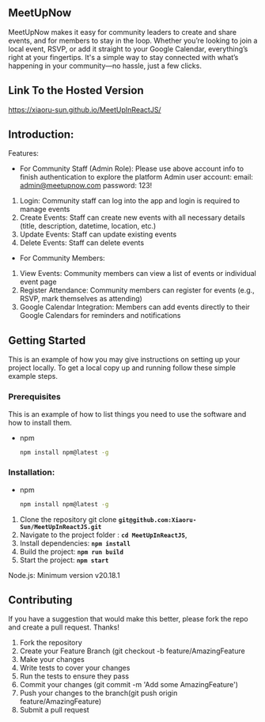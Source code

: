 ## __MeetUpNow__
MeetUpNow makes it easy for community leaders to create and share events, and for members to stay in the loop. Whether you’re looking to join a local event, RSVP, or add it straight to your Google Calendar, everything’s right at your fingertips. It's a simple way to stay connected with what’s happening in your community—no hassle, just a few clicks.

## __Link To the Hosted Version__
https://xiaoru-sun.github.io/MeetUpInReactJS/

## __Introduction__:
Features:
- For Community Staff (Admin Role):
Please use above account info to finish authentication to explore the platform
Admin user account: email: admin@meetupnow.com password: 123!
1. Login: Community staff can log into the app and login is required to manage events
2. Create Events: Staff can create new events with all necessary details (title, description, datetime, location, etc.)
3. Update Events: Staff can update existing events
4. Delete Events: Staff can delete events

- For Community Members:
1. View Events: Community members can view a list of events or individual event page
2. Register Attendance: Community members can register for events (e.g., RSVP, mark themselves as attending)
3. Google Calendar Integration: Members can add events directly to their Google Calendars for reminders and notifications

## Getting Started

This is an example of how you may give instructions on setting up your project locally.
To get a local copy up and running follow these simple example steps.

### Prerequisites

This is an example of how to list things you need to use the software and how to install them.
* npm
  ```sh
  npm install npm@latest -g
  ```
### __Installation__:

* npm
  ```sh
  npm install npm@latest -g
  ```

1. Clone the repository git clone **`git@github.com:Xiaoru-Sun/MeetUpInReactJS.git`**
2. Navigate to the project folder : **`cd MeetUpInReactJS`**,
3. Install dependencies: **`npm install`**
4. Build the project: **`npm run build`**
5. Start the project: **`npm start`**

Node.js: Minimum version v20.18.1

## **Contributing**
If you have a suggestion that would make this better, please fork the repo and create a pull request. Thanks!
1. Fork the repository
2. Create your Feature Branch (git checkout -b feature/AmazingFeature
3. Make your changes
4. Write tests to cover your changes
5. Run the tests to ensure they pass
6. Commit your changes (git commit -m 'Add some AmazingFeature')
7. Push your changes to the branch(git push origin feature/AmazingFeature)
8. Submit a pull request
